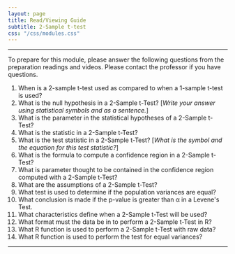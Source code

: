 ```yaml
---
layout: page
title: Read/Viewing Guide
subtitle: 2-Sample t-test
css: "/css/modules.css"
---
```


----

<div class="alert alert-warning">
To prepare for this module, please answer the following questions from the preparation readings and videos. Please contact the professor if you have questions.
</div>

1. When is a 2-sample t-test used as compared to when a 1-sample t-test is used?
1. What is the null hypothesis in a 2-Sample t-Test? [*Write your answer using statistical symbols and as a sentence.*]
1. What is the parameter in the statistical hypotheses of a 2-Sample t-Test?
1. What is the statistic in a 2-Sample t-Test?
1. What is the test statistic in a 2-Sample t-Test? [*What is the symbol and the equation for this test statistic?*]
1. What is the formula to compute a confidence region in a 2-Sample t-Test?
1. What is parameter thought to be contained in the confidence region computed with a 2-Sample t-Test?
1. What are the assumptions of a 2-Sample t-Test?
1. What test is used to determine if the population variances are equal?
1. What conclusion is made if the p-value is greater than &alpha; in a Levene's Test.
1. What characteristics define when a 2-Sample t-Test will be used?
1. What format must the data be in to perform a 2-Sample t-Test in R?
1. What R function is used to perform a 2-Sample t-Test with raw data?
1. What R function is used to perform the test for equal variances?

----
